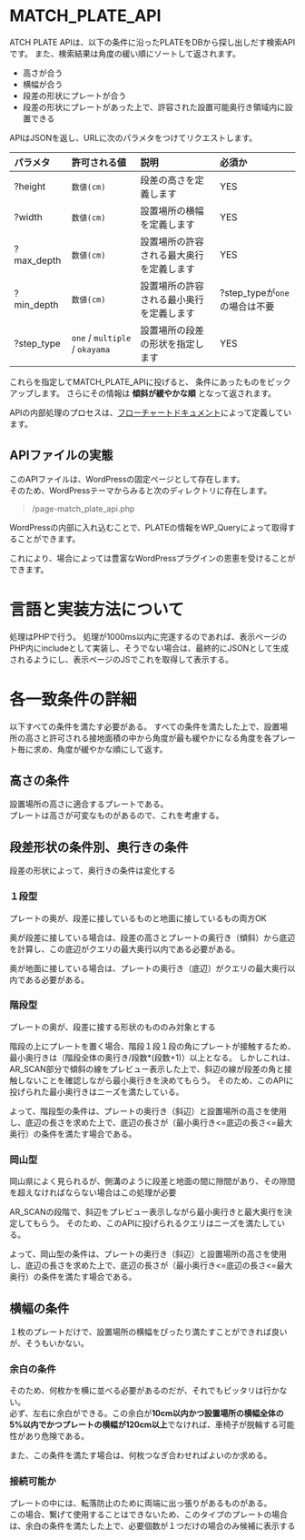 # MATCH_PLATE_API
ATCH PLATE APIは、以下の条件に沿ったPLATEをDBから探し出しだす検索APIです。
また、検索結果は角度の緩い順にソートして返されます。

- 高さが合う
- 横幅が合う
- 段差の形状にプレートが合う
- 段差の形状にプレートがあった上で、許容された設置可能奥行き領域内に設置できる

APIはJSONを返し、URLに次のパラメタをつけてリクエストします。

|パラメタ|許可される値|説明|必須か|
|:-|:-|:-|:-|
|?height|`数値(cm)`|段差の高さを定義します|YES
|?width|`数値(cm)`|設置場所の横幅を定義します|YES
|?max_depth|`数値(cm)`|設置場所の許容される最大奥行を定義します|YES|
|?min_depth|`数値(cm)`|設置場所の許容される最小奥行を定義します|?step_typeが`one`の場合は不要|
|?step_type|`one` / `multiple` / `okayama`|設置場所の段差の形状を指定します|YES|


これらを指定してMATCH_PLATE_APIに投げると、 条件にあったものをピックアップします。
さらにその情報は **傾斜が緩やかな順** となって返されます。

APIの内部処理のプロセスは、[フローチャートドキュメント](/Docs/MATCH_PLATE_API/flow.pdf)によって定義しています。

## APIファイルの実態
このAPIファイルは、WordPressの固定ページとして存在します。<br>
そのため、WordPressテーマからみると次のディレクトリに存在します。

>/page-match_plate_api.php

WordPressの内部に入れ込むことで、PLATEの情報をWP_Queryによって取得することができます。

これにより、場合によっては豊富なWordPressプラグインの恩恵を受けることができます。


# 言語と実装方法について
処理はPHPで行う。
処理が1000ms以内に完遂するのであれば、表示ページのPHP内にincludeとして実装し、そうでない場合は、最終的にJSONとして生成されるようにし、表示ページのJSでこれを取得して表示する。

# 各一致条件の詳細
以下すべての条件を満たす必要がある。
すべての条件を満たした上で、設置場所の高さと許可される接地面積の中から角度が最も緩やかになる角度を各プレート毎に求め、角度が緩やかな順にして返す。


## 高さの条件
設置場所の高さに適合するプレートである。<br>
プレートは高さが可変なものがあるので、これを考慮する。

## 段差形状の条件別、奥行きの条件

段差の形状によって、奥行きの条件は変化する

### １段型
プレートの奥が、段差に接しているものと地面に接しているもの両方OK

奥が段差に接している場合は、段差の高さとプレートの奥行き（傾斜）から底辺を計算し、この底辺がクエリの最大奥行以内である必要がある。

奥が地面に接している場合は、プレートの奥行き（底辺）がクエリの最大奥行以内である必要がある。

### 階段型
プレートの奥が、段差に接する形状のもののみ対象とする

階段の上にプレートを置く場合、階段１段１段の角にプレートが接触するため、最小奥行きは（階段全体の奥行き/段数*(段数+1)）以上となる。
しかしこれは、AR_SCAN部分で傾斜の線をプレビュー表示した上で、斜辺の線が段差の角と接触しないことを確認しながら最小奥行きを決めてもらう。
そのため、このAPIに投げられた最小奥行きはニーズを満たしている。

よって、階段型の条件は、プレートの奥行き（斜辺）と設置場所の高さを使用し、底辺の長さを求めた上で、底辺の長さが（最小奥行き\<=底辺の長さ\<=最大奥行）の条件を満たす場合である。

### 岡山型
岡山県によく見られるが、側溝のように段差と地面の間に隙間があり、その隙間を超えなければならない場合はこの処理が必要

AR_SCANの段階で、斜辺をプレビュー表示しながら最小奥行きと最大奥行を決定してもらう。
そのため、このAPIに投げられるクエリはニーズを満たしている。

よって、岡山型の条件は、プレートの奥行き（斜辺）と設置場所の高さを使用し、底辺の長さを求めた上で、底辺の長さが（最小奥行き\<=底辺の長さ\<=最大奥行）の条件を満たす場合である。

## 横幅の条件
１枚のプレートだけで、設置場所の横幅をぴったり満たすことができれば良いが、そうもいかない。

### 余白の条件
そのため、何枚かを横に並べる必要があるのだが、それでもピッタリは行かない。<br>
必ず、左右に余白ができる。この余白が**10cm以内かつ設置場所の横幅全体の5%以内でかつプレートの横幅が120cm以上**でなければ、車椅子が脱輪する可能性があり危険である。

また、この条件を満たす場合は、何枚つなぎ合わせればよいのか求める。

### 接続可能か
プレートの中には、転落防止のために両端に出っ張りがあるものがある。<br>
この場合、繋げて使用することはできないため、このタイプのプレートの場合は、余白の条件を満たした上で、必要個数が１つだけの場合のみ候補に表示する